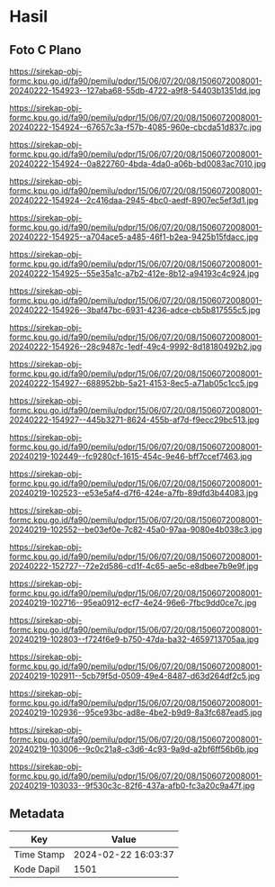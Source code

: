 # Hasil

## Foto C Plano

https://sirekap-obj-formc.kpu.go.id/fa90/pemilu/pdpr/15/06/07/20/08/1506072008001-20240222-154923--127aba68-55db-4722-a9f8-54403b1351dd.jpg

https://sirekap-obj-formc.kpu.go.id/fa90/pemilu/pdpr/15/06/07/20/08/1506072008001-20240222-154924--67657c3a-f57b-4085-960e-cbcda51d837c.jpg

https://sirekap-obj-formc.kpu.go.id/fa90/pemilu/pdpr/15/06/07/20/08/1506072008001-20240222-154924--0a822760-4bda-4da0-a06b-bd0083ac7010.jpg

https://sirekap-obj-formc.kpu.go.id/fa90/pemilu/pdpr/15/06/07/20/08/1506072008001-20240222-154924--2c416daa-2945-4bc0-aedf-8907ec5ef3d1.jpg

https://sirekap-obj-formc.kpu.go.id/fa90/pemilu/pdpr/15/06/07/20/08/1506072008001-20240222-154925--a704ace5-a485-46f1-b2ea-9425b15fdacc.jpg

https://sirekap-obj-formc.kpu.go.id/fa90/pemilu/pdpr/15/06/07/20/08/1506072008001-20240222-154925--55e35a1c-a7b2-412e-8b12-a94193c4c924.jpg

https://sirekap-obj-formc.kpu.go.id/fa90/pemilu/pdpr/15/06/07/20/08/1506072008001-20240222-154926--3baf47bc-6931-4236-adce-cb5b817555c5.jpg

https://sirekap-obj-formc.kpu.go.id/fa90/pemilu/pdpr/15/06/07/20/08/1506072008001-20240222-154926--28c9487c-1edf-49c4-9992-8d18180492b2.jpg

https://sirekap-obj-formc.kpu.go.id/fa90/pemilu/pdpr/15/06/07/20/08/1506072008001-20240222-154927--688952bb-5a21-4153-8ec5-a71ab05c1cc5.jpg

https://sirekap-obj-formc.kpu.go.id/fa90/pemilu/pdpr/15/06/07/20/08/1506072008001-20240222-154927--445b3271-8624-455b-af7d-f9ecc29bc513.jpg

https://sirekap-obj-formc.kpu.go.id/fa90/pemilu/pdpr/15/06/07/20/08/1506072008001-20240219-102449--fc9280cf-1615-454c-9e46-bff7ccef7463.jpg

https://sirekap-obj-formc.kpu.go.id/fa90/pemilu/pdpr/15/06/07/20/08/1506072008001-20240219-102523--e53e5af4-d7f6-424e-a7fb-89dfd3b44083.jpg

https://sirekap-obj-formc.kpu.go.id/fa90/pemilu/pdpr/15/06/07/20/08/1506072008001-20240219-102552--be03ef0e-7c82-45a0-97aa-9080e4b038c3.jpg

https://sirekap-obj-formc.kpu.go.id/fa90/pemilu/pdpr/15/06/07/20/08/1506072008001-20240222-152727--72e2d586-cd1f-4c65-ae5c-e8dbee7b9e9f.jpg

https://sirekap-obj-formc.kpu.go.id/fa90/pemilu/pdpr/15/06/07/20/08/1506072008001-20240219-102716--95ea0912-ecf7-4e24-96e6-7fbc9dd0ce7c.jpg

https://sirekap-obj-formc.kpu.go.id/fa90/pemilu/pdpr/15/06/07/20/08/1506072008001-20240219-102803--f724f6e9-b750-47da-ba32-4659713705aa.jpg

https://sirekap-obj-formc.kpu.go.id/fa90/pemilu/pdpr/15/06/07/20/08/1506072008001-20240219-102911--5cb79f5d-0509-49e4-8487-d63d264df2c5.jpg

https://sirekap-obj-formc.kpu.go.id/fa90/pemilu/pdpr/15/06/07/20/08/1506072008001-20240219-102936--95ce93bc-ad8e-4be2-b9d9-8a3fc687ead5.jpg

https://sirekap-obj-formc.kpu.go.id/fa90/pemilu/pdpr/15/06/07/20/08/1506072008001-20240219-103006--9c0c21a8-c3d6-4c93-9a9d-a2bf6ff56b6b.jpg

https://sirekap-obj-formc.kpu.go.id/fa90/pemilu/pdpr/15/06/07/20/08/1506072008001-20240219-103033--9f530c3c-82f6-437a-afb0-fc3a20c9a47f.jpg


## Metadata

| Key        | Value               |
| ---------- | ------------------- |
| Time Stamp | 2024-02-22 16:03:37 |
| Kode Dapil | 1501                |



